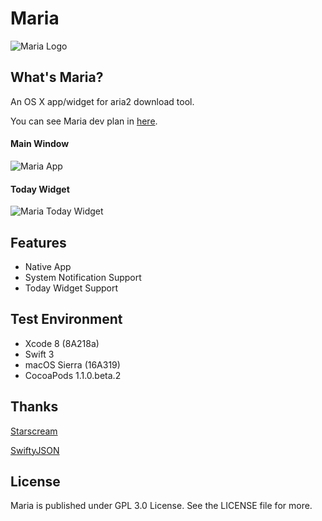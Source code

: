 # Maria

![Maria Logo](https://obhajdt0c.qnssl.com/Maria/Banner.png)

## What's Maria?

An OS X app/widget for aria2 download tool.

You can see Maria dev plan in [here](https://github.com/ShinCurry/Maria/projects/1).

#### Main Window

![Maria App](https://obhajdt0c.qnssl.com/Maria/App-2.png)

#### Today Widget

![Maria Today Widget](https://obhajdt0c.qnssl.com/Maria/Today-Widget-Sierra.png)

## Features

* Native App
* System Notification Support
* Today Widget Support


## Test Environment

* Xcode 8  (8A218a)
* Swift 3
* macOS Sierra (16A319)
* CocoaPods 1.1.0.beta.2

## Thanks

[Starscream](https://github.com/daltoniam/Starscream)

[SwiftyJSON](https://github.com/SwiftyJSON/SwiftyJSON)

## License

Maria is published under GPL 3.0 License. See the LICENSE file for more.